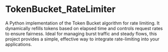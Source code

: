 # TokenBucket_RateLimiter
A Python implementation of the Token Bucket algorithm for rate limiting. It dynamically refills tokens based on elapsed time and controls request rates to ensure fairness. Ideal for managing burst traffic and steady flows, this project provides a simple, effective way to integrate rate-limiting into your applications.
